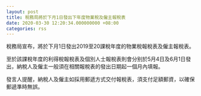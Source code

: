 ```yaml
---
layout: post
title: 稅務局將於下月1日發出下年度物業稅及僱主報稅表
date: 2020-03-30 12:20:34.000000000 +08:00
categories: rss
---
```


稅務局宣布，將於下月1日發出2019至20課稅年度的物業稅報稅表及僱主報稅表。

至於該課稅年度的利得稅報稅表及個別人士報稅表則會分别於5月4日及6月1日發出，納稅人及僱主一般須在相關報稅表的發出日期起一個月內填報。

發言人提醒，納稅人及僱主如採用郵遞方式交付報稅表，須支付足額郵資，以確保郵遞準時無誤。
